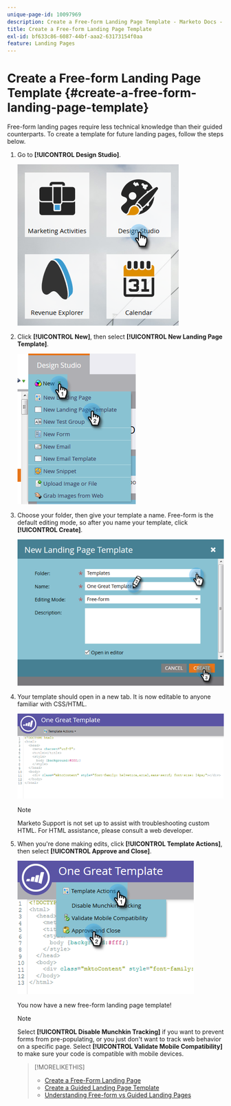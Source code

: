 ```yaml
---
unique-page-id: 10097969
description: Create a Free-form Landing Page Template - Marketo Docs - Product Documentation
title: Create a Free-form Landing Page Template
exl-id: bf633c86-6087-44bf-aaa2-63173154f0aa
feature: Landing Pages
---
```

# Create a Free-form Landing Page Template {#create-a-free-form-landing-page-template}

Free-form landing pages require less technical knowledge than their guided counterparts. To create a template for future landing pages, follow the steps below.

1. Go to **[!UICONTROL Design Studio]**.

   ![](assets/one.png)

1. Click **[!UICONTROL New]**, then select **[!UICONTROL New Landing Page Template]**.

   ![](assets/two.png)

1. Choose your folder, then give your template a name. Free-form is the default editing mode, so after you name your template, click **[!UICONTROL Create]**.

   ![](assets/three.png)

1. Your template should open in a new tab. It is now editable to anyone familiar with CSS/HTML.

   ![](assets/four.png)

   >[!NOTE]
   >
   >Marketo Support is not set up to assist with troubleshooting custom HTML. For HTML assistance, please consult a web developer.

1. When you're done making edits, click **[!UICONTROL Template Actions]**, then select **[!UICONTROL Approve and Close]**.

   ![](assets/five.png)

   You now have a new free-form landing page template!

   >[!NOTE]
   >
   >Select **[!UICONTROL Disable Munchkin Tracking]** if you want to prevent forms from pre-populating, or you just don't want to track web behavior on a specific page.
   >Select **[!UICONTROL Validate Mobile Compatibility]** to make sure your code is compatible with mobile devices.

   >[!MORELIKETHIS]
   >
   >* [Create a Free-Form Landing Page](/help/marketo/product-docs/demand-generation/landing-pages/free-form-landing-pages/create-a-free-form-landing-page.md)
   >* [Create a Guided Landing Page Template](/help/marketo/product-docs/demand-generation/landing-pages/landing-page-templates/create-a-guided-landing-page-template.md)
   >* [Understanding Free-form vs Guided Landing Pages](/help/marketo/product-docs/demand-generation/landing-pages/understanding-landing-pages/understanding-free-form-vs-guided-landing-pages.md)
